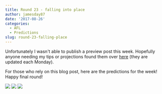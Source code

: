 ```yaml
---
title: Round 23 - falling into place
author: jamesday87
date: '2017-08-26'
categories:
  - AFL
  - Predictions
slug: round-23-falling-place
---
```


Unfortunately I wasn't able to publish a preview post this week. Hopefully anyone needing my tips or projections found them over [here](http://plussixoneblog.com/current-afl-mens-ratings-predictions/) (they are updated each Monday).

For those who rely on this blog post, here are the predictions for the week!  Happy final round!

![](http://plussixoneblog.com/img/2017/03/afl_m_pred-23-1024x181.png) ![](http://plussixoneblog.com/wp-content/uploads/2017/03/simSeas-18-1024x702.png) ![](http://plussixoneblog.com/wp-content/uploads/2017/08/ratings_plot-1-4.png)

